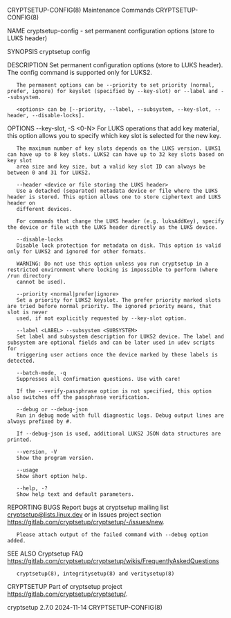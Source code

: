 CRYPTSETUP-CONFIG(8)						     Maintenance Commands						  CRYPTSETUP-CONFIG(8)

NAME
       cryptsetup-config - set permanent configuration options (store to LUKS header)

SYNOPSIS
       cryptsetup config <options> <device>

DESCRIPTION
       Set permanent configuration options (store to LUKS header). The config command is supported only for LUKS2.

       The permanent options can be --priority to set priority (normal, prefer, ignore) for keyslot (specified by --key-slot) or --label and --subsystem.

       <options> can be [--priority, --label, --subsystem, --key-slot, --header, --disable-locks].

OPTIONS
       --key-slot, -S <0-N>
	   For LUKS operations that add key material, this option allows you to specify which key slot is selected for the new key.

	   The maximum number of key slots depends on the LUKS version. LUKS1 can have up to 8 key slots. LUKS2 can have up to 32 key slots based on key slot
	   area size and key size, but a valid key slot ID can always be between 0 and 31 for LUKS2.

       --header <device or file storing the LUKS header>
	   Use a detached (separated) metadata device or file where the LUKS header is stored. This option allows one to store ciphertext and LUKS header on
	   different devices.

	   For commands that change the LUKS header (e.g. luksAddKey), specify the device or file with the LUKS header directly as the LUKS device.

       --disable-locks
	   Disable lock protection for metadata on disk. This option is valid only for LUKS2 and ignored for other formats.

	   WARNING: Do not use this option unless you run cryptsetup in a restricted environment where locking is impossible to perform (where /run directory
	   cannot be used).

       --priority <normal|prefer|ignore>
	   Set a priority for LUKS2 keyslot. The prefer priority marked slots are tried before normal priority. The ignored priority means, that slot is never
	   used, if not explicitly requested by --key-slot option.

       --label <LABEL> --subsystem <SUBSYSTEM>
	   Set label and subsystem description for LUKS2 device. The label and subsystem are optional fields and can be later used in udev scripts for
	   triggering user actions once the device marked by these labels is detected.

       --batch-mode, -q
	   Suppresses all confirmation questions. Use with care!

	   If the --verify-passphrase option is not specified, this option also switches off the passphrase verification.

       --debug or --debug-json
	   Run in debug mode with full diagnostic logs. Debug output lines are always prefixed by #.

	   If --debug-json is used, additional LUKS2 JSON data structures are printed.

       --version, -V
	   Show the program version.

       --usage
	   Show short option help.

       --help, -?
	   Show help text and default parameters.

REPORTING BUGS
       Report bugs at cryptsetup mailing list <cryptsetup@lists.linux.dev> or in Issues project section
       <https://gitlab.com/cryptsetup/cryptsetup/-/issues/new>.

       Please attach output of the failed command with --debug option added.

SEE ALSO
       Cryptsetup FAQ <https://gitlab.com/cryptsetup/cryptsetup/wikis/FrequentlyAskedQuestions>

       cryptsetup(8), integritysetup(8) and veritysetup(8)

CRYPTSETUP
       Part of cryptsetup project <https://gitlab.com/cryptsetup/cryptsetup/>.

cryptsetup 2.7.0							  2024-11-14							  CRYPTSETUP-CONFIG(8)
